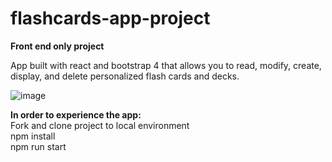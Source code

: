 # flashcards-app-project

**Front end only project**

App built with react and bootstrap 4 that allows you to read, modify, create, display, and delete personalized flash cards and decks.

![image](https://user-images.githubusercontent.com/102090637/201794404-61e893ac-967e-4825-9175-75179c8e39b2.png)

**In order to experience the app:** <br />
Fork and clone project to local environment <br />
npm install <br />
npm run start <br />
